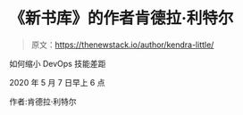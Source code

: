 # 《新书库》的作者肯德拉·利特尔

> 原文：<https://thenewstack.io/author/kendra-little/>

如何缩小 DevOps 技能差距

2020 年 5 月 7 日早上 6 点

作者:肯德拉·利特尔